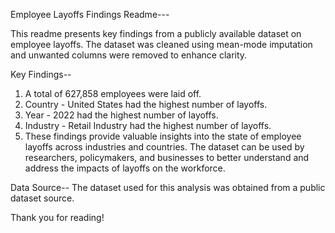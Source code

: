 Employee Layoffs Findings Readme---

This readme presents key findings from a publicly available dataset on employee layoffs. The dataset was cleaned using mean-mode imputation and unwanted columns were removed to enhance clarity.

Key Findings--
1) A total of 627,858 employees were laid off.
2) Country - United States had the highest number of layoffs.
3) Year - 2022 had the highest number of layoffs.
4) Industry - Retail Industry had the highest number of layoffs.
5) These findings provide valuable insights into the state of employee layoffs across industries and countries. The dataset can be used by researchers, policymakers, and businesses to better understand and address the impacts of layoffs on the workforce.

Data Source--
The dataset used for this analysis was obtained from a public dataset source.

Thank you for reading!
